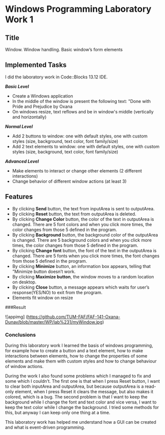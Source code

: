 # Windows Programming Laboratory Work 1

## Title
Window. Window handling. Basic window’s form elements

## Implemented Tasks
I did the laboratory work in Code::Blocks 13.12 IDE.

**_Basic Level_**
- Create a Windows application
- In the middle of the window is present the following text: "Done with Pride and Prejudice by Oxana
- On windows resize, text reflows and be in window's middle (vertically and horizontally)

**_Normal Level_**
- Add 2 buttons to window: one with default styles, one with custom styles (size, background, text color, font family/size)
- Add 2 text elements to window: one with default styles, one with custom styles (size, background, text color, font family/size)
    
**_Advanced Level_**
- Make elements to interact or change other elements (2 different interactions)
- Change behavior of different window actions (at least 3)

## Features
- By clicking <b>Send</b> button, the text from inputArea is sent to outputArea. 
- By clicking <b>Reset</b> button, the text from outputArea is deleted. 
- By clicking <b>Change Color</b> button, the color of the text in outputArea is changed. There
are 5 font colors and when you click more times, the color changes from those 5 defined in the
program.
- By clicking <b>Background</b> button, the background color of the outputArea is changed. There
are 5 background colors and when you click more times, the color changes from those 5 defined in
the program. 
- By clicking <b>Change font</b> button, the font of the text in the outputArea is changed. There
are 5 fonts when you click more times, the font changes from those 5 defined in the program.
- By clicking <b>Minimize</b> button, an information box appears, telling that ”Minimize button
doesn’t work. 
- By clicking <b>Maximize button</b>, the window moves to a random location on desktop. 
- By clicking <b>Close</b> button, a message appears which waits for user’s response(YES/NO) to exit
from the program. 
- Elements fit window on resize

###Result

![appimg] (https://github.com/TUM-FAF/FAF-141-Oxana-Dunav/blob/master/WP/lab%231/myWindow.jpg)

### Conclusions
During this laboratory work I learned the basis of windows programming, for example how
to create a button and a text element, how to make interactions between elements, how to change
the properties of some elements and make them with custom styles and how to change behaviour of
window actions.

During the work I also found some problems which I managed to fix and some which I couldn’t. 
The first one is that when I press Reset button, I want to clear both inputArea and outputArea, but because outputArea
is a read-only element, when I press Reset it clears the message, but also makes it colored, which is a bug.
The second problem is that I want to keep the background while I change the font and text color
and vice versa, I want to keep the text color while I change the background. I tried some methods
for this, but anyway I can keep only one thing at a time.

This laboratory work has helped me understand how a GUI can be created and what is event-driven programming.

